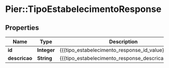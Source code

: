 # Pier::TipoEstabelecimentoResponse

## Properties
Name | Type | Description | Notes
------------ | ------------- | ------------- | -------------
**id** | **Integer** | {{{tipo_estabelecimento_response_id_value}}} | [optional] 
**descricao** | **String** | {{{tipo_estabelecimento_response_descricao_value}}} | [optional] 


